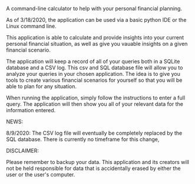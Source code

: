 A command-line calculator to help with your personal financial planning.

As of 3/18/2020, the application can be used via a basic python IDE or the Linux command line.

This application is able to calculate and provide insights into your current personal financial situation, as well as give you vauable insights on a given financial scenario.

The application will keep a record of all of your queries both in a SQLite database and a CSV log. This csv and SQL database file will allow you to analyze your queries in your chosen application. The idea is to give you tools to create various financial scenarios for yourself so that you will be able to plan for any situation.

When running the application, simply follow the instructions to enter a full query. The application will then show you all of your relevant data for the information entered.

NEWS:

8/9/2020: The CSV log file will eventually be completely replaced by the SQL database. There is currently no timeframe for this change,


DISCLAIMER:

Please remember to backup your data. This application and its creators will not be held responsible for data that is accidentally erased by either the user or the user's computer.
